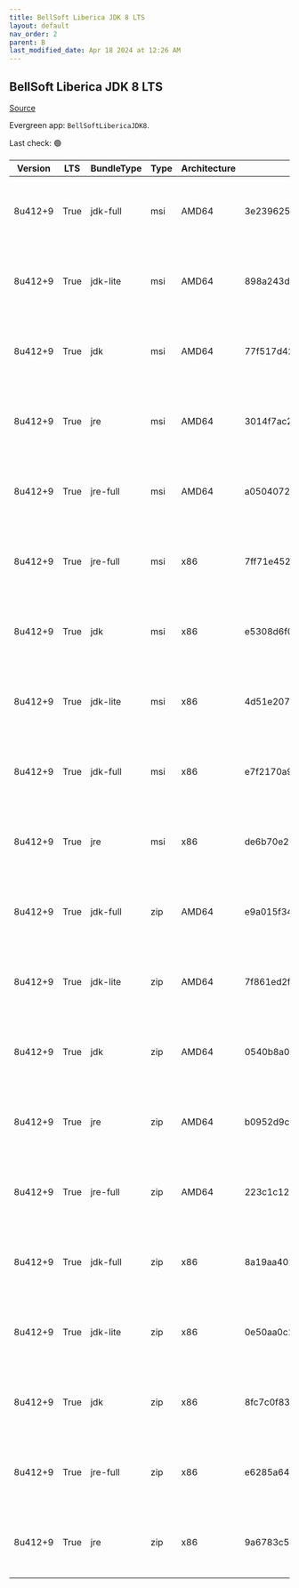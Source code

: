 ```yaml
---
title: BellSoft Liberica JDK 8 LTS
layout: default
nav_order: 2
parent: B
last_modified_date: Apr 18 2024 at 12:26 AM
---
```


## BellSoft Liberica JDK 8 LTS

[Source](https://bell-sw.com/libericajdk/)

Evergreen app: `BellSoftLibericaJDK8`. 

Last check: 🟢

| Version | LTS  | BundleType | Type | Architecture | Sha1                                     | Size      | URI                                                                                                                                                                                                                  |
| ------- | ---- | ---------- | ---- | ------------ | ---------------------------------------- | --------- | -------------------------------------------------------------------------------------------------------------------------------------------------------------------------------------------------------------------- |
| 8u412+9 | True | jdk-full   | msi  | AMD64        | 3e2396251d7d49b67853207b4d9e6a43a0f7ef93 | 144609280 | [https://github.com/bell-sw/Liberica/releases/download/8u412+9/bellsoft-jdk8u412+9-windows-amd64-full.msi](https://github.com/bell-sw/Liberica/releases/download/8u412+9/bellsoft-jdk8u412+9-windows-amd64-full.msi) |
| 8u412+9 | True | jdk-lite   | msi  | AMD64        | 898a243d700da2d3e72df84f03f2a0e98885c664 | 53186560  | [https://github.com/bell-sw/Liberica/releases/download/8u412+9/bellsoft-jdk8u412+9-windows-amd64-lite.msi](https://github.com/bell-sw/Liberica/releases/download/8u412+9/bellsoft-jdk8u412+9-windows-amd64-lite.msi) |
| 8u412+9 | True | jdk        | msi  | AMD64        | 77f517d4288081ff0b14ca35c383691e65d462d1 | 104124416 | [https://github.com/bell-sw/Liberica/releases/download/8u412+9/bellsoft-jdk8u412+9-windows-amd64.msi](https://github.com/bell-sw/Liberica/releases/download/8u412+9/bellsoft-jdk8u412+9-windows-amd64.msi)           |
| 8u412+9 | True | jre        | msi  | AMD64        | 3014f7ac23e1cf650be8849527758d48d569d8c2 | 40767488  | [https://github.com/bell-sw/Liberica/releases/download/8u412+9/bellsoft-jre8u412+9-windows-amd64.msi](https://github.com/bell-sw/Liberica/releases/download/8u412+9/bellsoft-jre8u412+9-windows-amd64.msi)           |
| 8u412+9 | True | jre-full   | msi  | AMD64        | a05040721d09f97f337e76bdfaa6dc5ace8626e5 | 79605760  | [https://github.com/bell-sw/Liberica/releases/download/8u412+9/bellsoft-jre8u412+9-windows-amd64-full.msi](https://github.com/bell-sw/Liberica/releases/download/8u412+9/bellsoft-jre8u412+9-windows-amd64-full.msi) |
| 8u412+9 | True | jre-full   | msi  | x86          | 7ff71e4527c9532b8b818a573f6e3d4bdc53c014 | 72806400  | [https://github.com/bell-sw/Liberica/releases/download/8u412+9/bellsoft-jre8u412+9-windows-i586-full.msi](https://github.com/bell-sw/Liberica/releases/download/8u412+9/bellsoft-jre8u412+9-windows-i586-full.msi)   |
| 8u412+9 | True | jdk        | msi  | x86          | e5308d6f08bac4ff8f2490479d792076f106e642 | 104968192 | [https://github.com/bell-sw/Liberica/releases/download/8u412+9/bellsoft-jdk8u412+9-windows-i586.msi](https://github.com/bell-sw/Liberica/releases/download/8u412+9/bellsoft-jdk8u412+9-windows-i586.msi)             |
| 8u412+9 | True | jdk-lite   | msi  | x86          | 4d51e207ab77110a15dcdda7736c7d68aa6126ae | 52273152  | [https://github.com/bell-sw/Liberica/releases/download/8u412+9/bellsoft-jdk8u412+9-windows-i586-lite.msi](https://github.com/bell-sw/Liberica/releases/download/8u412+9/bellsoft-jdk8u412+9-windows-i586-lite.msi)   |
| 8u412+9 | True | jdk-full   | msi  | x86          | e7f2170a9294b7e94f49c18015a2bd31f4b95fd3 | 140201984 | [https://github.com/bell-sw/Liberica/releases/download/8u412+9/bellsoft-jdk8u412+9-windows-i586-full.msi](https://github.com/bell-sw/Liberica/releases/download/8u412+9/bellsoft-jdk8u412+9-windows-i586-full.msi)   |
| 8u412+9 | True | jre        | msi  | x86          | de6b70e21e322094a561de51f35c2cf3fcda5cd6 | 39092224  | [https://github.com/bell-sw/Liberica/releases/download/8u412+9/bellsoft-jre8u412+9-windows-i586.msi](https://github.com/bell-sw/Liberica/releases/download/8u412+9/bellsoft-jre8u412+9-windows-i586.msi)             |
| 8u412+9 | True | jdk-full   | zip  | AMD64        | e9a015f34c07fdbb785e720fe6d536087f670384 | 149055210 | [https://github.com/bell-sw/Liberica/releases/download/8u412+9/bellsoft-jdk8u412+9-windows-amd64-full.zip](https://github.com/bell-sw/Liberica/releases/download/8u412+9/bellsoft-jdk8u412+9-windows-amd64-full.zip) |
| 8u412+9 | True | jdk-lite   | zip  | AMD64        | 7f861ed2f978fa6a343437678ac6e0de114da26b | 53640017  | [https://github.com/bell-sw/Liberica/releases/download/8u412+9/bellsoft-jdk8u412+9-windows-amd64-lite.zip](https://github.com/bell-sw/Liberica/releases/download/8u412+9/bellsoft-jdk8u412+9-windows-amd64-lite.zip) |
| 8u412+9 | True | jdk        | zip  | AMD64        | 0540b8a0fc02c9730ecf8df4d17a66aefaa30ee8 | 108409883 | [https://github.com/bell-sw/Liberica/releases/download/8u412+9/bellsoft-jdk8u412+9-windows-amd64.zip](https://github.com/bell-sw/Liberica/releases/download/8u412+9/bellsoft-jdk8u412+9-windows-amd64.zip)           |
| 8u412+9 | True | jre        | zip  | AMD64        | b0952d9caa7c8bed8d7513bfb7ff335a3ae1b7e0 | 39892526  | [https://github.com/bell-sw/Liberica/releases/download/8u412+9/bellsoft-jre8u412+9-windows-amd64.zip](https://github.com/bell-sw/Liberica/releases/download/8u412+9/bellsoft-jre8u412+9-windows-amd64.zip)           |
| 8u412+9 | True | jre-full   | zip  | AMD64        | 223c1c123c40b48458e1817f95f87acc0ad41ec7 | 78907903  | [https://github.com/bell-sw/Liberica/releases/download/8u412+9/bellsoft-jre8u412+9-windows-amd64-full.zip](https://github.com/bell-sw/Liberica/releases/download/8u412+9/bellsoft-jre8u412+9-windows-amd64-full.zip) |
| 8u412+9 | True | jdk-full   | zip  | x86          | 8a19aa401ab7b410a512d01adde9f963bec42481 | 144587763 | [https://github.com/bell-sw/Liberica/releases/download/8u412+9/bellsoft-jdk8u412+9-windows-i586-full.zip](https://github.com/bell-sw/Liberica/releases/download/8u412+9/bellsoft-jdk8u412+9-windows-i586-full.zip)   |
| 8u412+9 | True | jdk-lite   | zip  | x86          | 0e50aa0c1492bed54ded11c73ee6239d5b01f1e1 | 52670117  | [https://github.com/bell-sw/Liberica/releases/download/8u412+9/bellsoft-jdk8u412+9-windows-i586-lite.zip](https://github.com/bell-sw/Liberica/releases/download/8u412+9/bellsoft-jdk8u412+9-windows-i586-lite.zip)   |
| 8u412+9 | True | jdk        | zip  | x86          | 8fc7c0f83be1f82c4db547feb41bec1009154308 | 109183502 | [https://github.com/bell-sw/Liberica/releases/download/8u412+9/bellsoft-jdk8u412+9-windows-i586.zip](https://github.com/bell-sw/Liberica/releases/download/8u412+9/bellsoft-jdk8u412+9-windows-i586.zip)             |
| 8u412+9 | True | jre-full   | zip  | x86          | e6285a6453a73148d8331267b6a3aecb0c6bdd0f | 72101818  | [https://github.com/bell-sw/Liberica/releases/download/8u412+9/bellsoft-jre8u412+9-windows-i586-full.zip](https://github.com/bell-sw/Liberica/releases/download/8u412+9/bellsoft-jre8u412+9-windows-i586-full.zip)   |
| 8u412+9 | True | jre        | zip  | x86          | 9a6783c57b79fc0772718d4ed397aaaf82ad5474 | 38231477  | [https://github.com/bell-sw/Liberica/releases/download/8u412+9/bellsoft-jre8u412+9-windows-i586.zip](https://github.com/bell-sw/Liberica/releases/download/8u412+9/bellsoft-jre8u412+9-windows-i586.zip)             |
